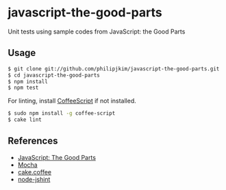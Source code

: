 javascript-the-good-parts
=========================

Unit tests using sample codes from JavaScript: the Good Parts

## Usage

   ```bash
   $ git clone git://github.com/philipjkim/javascript-the-good-parts.git
   $ cd javascript-the-good-parts
   $ npm install
   $ npm test
   ```

For linting, install [CoffeeScript](http://coffeescript.org/) if not installed.

   ```bash
   $ sudo npm install -g coffee-script
   $ cake lint
   ```

## References

* [JavaScript: The Good Parts](http://www.amazon.com/JavaScript-Good-Parts-Douglas-Crockford/dp/0596517742)
* [Mocha](http://visionmedia.github.com/mocha/)
* [cake.coffee](http://coffeescript.org/documentation/docs/cake.html)
* [node-jshint](https://github.com/jshint/node-jshint/)
